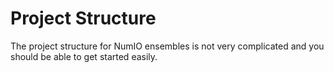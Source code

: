 # Project Structure

The project structure for NumIO ensembles is not very complicated and you should be able to get started easily.

